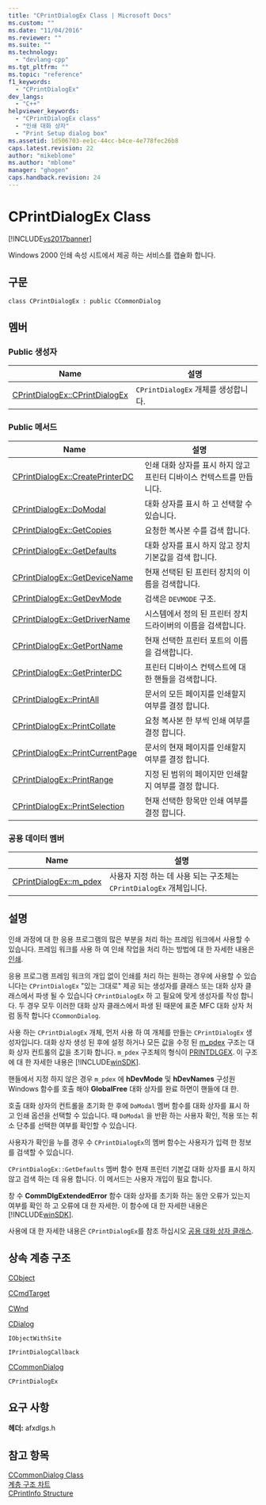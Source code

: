 ```yaml
---
title: "CPrintDialogEx Class | Microsoft Docs"
ms.custom: ""
ms.date: "11/04/2016"
ms.reviewer: ""
ms.suite: ""
ms.technology: 
  - "devlang-cpp"
ms.tgt_pltfrm: ""
ms.topic: "reference"
f1_keywords: 
  - "CPrintDialogEx"
dev_langs: 
  - "C++"
helpviewer_keywords: 
  - "CPrintDialogEx class"
  - "인쇄 대화 상자"
  - "Print Setup dialog box"
ms.assetid: 1d506703-ee1c-44cc-b4ce-4e778fec26b8
caps.latest.revision: 22
author: "mikeblome"
ms.author: "mblome"
manager: "ghogen"
caps.handback.revision: 24
---
```

# CPrintDialogEx Class
[!INCLUDE[vs2017banner](../../assembler/inline/includes/vs2017banner.md)]

Windows 2000 인쇄 속성 시트에서 제공 하는 서비스를 캡슐화 합니다.  
  
## 구문  
  
```  
class CPrintDialogEx : public CCommonDialog  
```  
  
## 멤버  
  
### Public 생성자  
  
|Name|설명|  
|----------|--------|  
|[CPrintDialogEx::CPrintDialogEx](../Topic/CPrintDialogEx::CPrintDialogEx.md)|`CPrintDialogEx` 개체를 생성합니다.|  
  
### Public 메서드  
  
|Name|설명|  
|----------|--------|  
|[CPrintDialogEx::CreatePrinterDC](../Topic/CPrintDialogEx::CreatePrinterDC.md)|인쇄 대화 상자를 표시 하지 않고 프린터 디바이스 컨텍스트를 만듭니다.|  
|[CPrintDialogEx::DoModal](../Topic/CPrintDialogEx::DoModal.md)|대화 상자를 표시 하 고 선택할 수 있습니다.|  
|[CPrintDialogEx::GetCopies](../Topic/CPrintDialogEx::GetCopies.md)|요청한 복사본 수를 검색 합니다.|  
|[CPrintDialogEx::GetDefaults](../Topic/CPrintDialogEx::GetDefaults.md)|대화 상자를 표시 하지 않고 장치 기본값을 검색 합니다.|  
|[CPrintDialogEx::GetDeviceName](../Topic/CPrintDialogEx::GetDeviceName.md)|현재 선택된 된 프린터 장치의 이름을 검색합니다.|  
|[CPrintDialogEx::GetDevMode](../Topic/CPrintDialogEx::GetDevMode.md)|검색은 `DEVMODE` 구조.|  
|[CPrintDialogEx::GetDriverName](../Topic/CPrintDialogEx::GetDriverName.md)|시스템에서 정의 된 프린터 장치 드라이버의 이름을 검색합니다.|  
|[CPrintDialogEx::GetPortName](../Topic/CPrintDialogEx::GetPortName.md)|현재 선택한 프린터 포트의 이름을 검색합니다.|  
|[CPrintDialogEx::GetPrinterDC](../Topic/CPrintDialogEx::GetPrinterDC.md)|프린터 디바이스 컨텍스트에 대 한 핸들을 검색합니다.|  
|[CPrintDialogEx::PrintAll](../Topic/CPrintDialogEx::PrintAll.md)|문서의 모든 페이지를 인쇄할지 여부를 결정 합니다.|  
|[CPrintDialogEx::PrintCollate](../Topic/CPrintDialogEx::PrintCollate.md)|요청 복사본 한 부씩 인쇄 여부를 결정 합니다.|  
|[CPrintDialogEx::PrintCurrentPage](../Topic/CPrintDialogEx::PrintCurrentPage.md)|문서의 현재 페이지를 인쇄할지 여부를 결정 합니다.|  
|[CPrintDialogEx::PrintRange](../Topic/CPrintDialogEx::PrintRange.md)|지정 된 범위의 페이지만 인쇄할지 여부를 결정 합니다.|  
|[CPrintDialogEx::PrintSelection](../Topic/CPrintDialogEx::PrintSelection.md)|현재 선택한 항목만 인쇄 여부를 결정 합니다.|  
  
### 공용 데이터 멤버  
  
|Name|설명|  
|----------|--------|  
|[CPrintDialogEx::m\_pdex](../Topic/CPrintDialogEx::m_pdex.md)|사용자 지정 하는 데 사용 되는 구조체는 `CPrintDialogEx` 개체입니다.|  
  
## 설명  
 인쇄 과정에 대 한 응용 프로그램의 많은 부분을 처리 하는 프레임 워크에서 사용할 수 있습니다.  프레임 워크를 사용 하 여 인쇄 작업을 처리 하는 방법에 대 한 자세한 내용은  [인쇄](../../mfc/printing.md).  
  
 응용 프로그램 프레임 워크의 개입 없이 인쇄를 처리 하는 원하는 경우에 사용할 수 있습니다는 `CPrintDialogEx` "있는 그대로" 제공 되는 생성자를 클래스 또는 대화 상자 클래스에서 파생 될 수 있습니다 `CPrintDialogEx` 하 고 필요에 맞게 생성자를 작성 합니다.  두 경우 모두 이러한 대화 상자 클래스에서 파생 된 때문에 표준 MFC 대화 상자 처럼 동작 합니다 `CCommonDialog`.  
  
 사용 하는 `CPrintDialogEx` 개체, 먼저 사용 하 여 개체를 만들는 `CPrintDialogEx` 생성자입니다.  대화 상자 생성 된 후에 설정 하거나 모든 값을 수정 된  [m\_pdex](../Topic/CPrintDialogEx::m_pdex.md) 구조는 대화 상자 컨트롤의 값을 초기화 합니다.  `m_pdex` 구조체의 형식이  [PRINTDLGEX](http://msdn.microsoft.com/library/windows/desktop/ms646844).  이 구조에 대 한 자세한 내용은 [!INCLUDE[winSDK](../../atl/includes/winsdk_md.md)].  
  
 핸들에서 지정 하지 않은 경우 `m_pdex` 에  **hDevMode** 및  **hDevNames** 구성원 Windows 함수를 호출 해야  **GlobalFree** 대화 상자를 완료 하면이 핸들에 대 한.  
  
 호출 대화 상자의 컨트롤을 초기화 한 후에 `DoModal` 멤버 함수를 대화 상자를 표시 하 고 인쇄 옵션을 선택할 수 있습니다.  때 `DoModal` 을 반환 하는 사용자 확인, 적용 또는 취소 단추를 선택한 여부를 확인할 수 있습니다.  
  
 사용자가 확인을 누를 경우 수 `CPrintDialogEx`의 멤버 함수는 사용자가 입력 한 정보를 검색할 수 있습니다.  
  
 `CPrintDialogEx::GetDefaults` 멤버 함수 현재 프린터 기본값 대화 상자를 표시 하지 않고 검색 하는 데 유용 합니다.  이 메서드는 사용자 개입이 필요 합니다.  
  
 창 수  **CommDlgExtendedError** 함수 대화 상자를 초기화 하는 동안 오류가 있는지 여부를 확인 하 고 오류에 대 한 자세한.  이 함수에 대 한 자세한 내용은 [!INCLUDE[winSDK](../../atl/includes/winsdk_md.md)].  
  
 사용에 대 한 자세한 내용은 `CPrintDialogEx`를 참조 하십시오  [공용 대화 상자 클래스](../../mfc/common-dialog-classes.md).  
  
## 상속 계층 구조  
 [CObject](../../mfc/reference/cobject-class.md)  
  
 [CCmdTarget](../../mfc/reference/ccmdtarget-class.md)  
  
 [CWnd](../../mfc/reference/cwnd-class.md)  
  
 [CDialog](../../mfc/reference/cdialog-class.md)  
  
 `IObjectWithSite`  
  
 `IPrintDialogCallback`  
  
 [CCommonDialog](../../mfc/reference/ccommondialog-class.md)  
  
 `CPrintDialogEx`  
  
## 요구 사항  
 **헤더:**  afxdlgs.h  
  
## 참고 항목  
 [CCommonDialog Class](../../mfc/reference/ccommondialog-class.md)   
 [계층 구조 차트](../../mfc/hierarchy-chart.md)   
 [CPrintInfo Structure](../../mfc/reference/cprintinfo-structure.md)